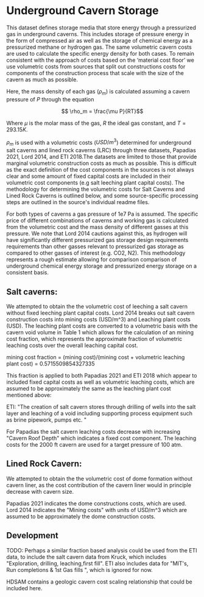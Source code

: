 # Underground Cavern Storage 

This dataset defines storage media that store energy through a pressurized gas in underground caverns. This includes storage of pressure energy in the form of compressed air as well as the storage of chemical energy as a pressurized methane or hydrogen gas. The same volumetric cavern costs are used to calculate the specific energy density for both cases. To remain consistent with the approach of costs based on the ‘material cost floor’ we use volumetric costs from sources that split out constructions costs for components of the construction process that scale with the size of the cavern as much as possible.

Here, the mass density of each gas ($\rho_m$) is calculated assuming a cavern pressure of $P$ through the equation 

$$ \rho_m = \frac{\mu P}{RT}$$

Where $\mu$ is the molar mass of the gas, $R$ the ideal gas constant,  and $T = 293.15 K$. 

$\rho_m$ is used with a volumetric costs ($USD/m^3$) determined for underground salt caverns and lined rock caverns (LRC) through three datasets, Papadias 2021, Lord 2014, and ETI 2018.The datasets are limited to those that provide marginal volumetric construction costs as much as possible. This is difficult as the exact definition of the cost components in the sources is not always clear and some amount of fixed capital costs are included in their volumetric cost components (e.g salt leeching plant capital costs). The methodology for determining the volumetric costs for Salt Caverns and Lined Rock Caverns is outlined below, and some source-specific processing steps are outlined in the source's individual readme files. 

For both types of caverns a gas pressure of 1e7 Pa is assumed. The specific price of different combinations of caverns and working gas is calculated from the volumetric cost and the mass density of different gasses at this pressure. We note that Lord 2014 cautions against this, as hydrogen will have significantly different pressurized gas storage design requirements requirements than other gasses relevant to pressurized gas storage as compared to other gasses of interest (e.g. CO2, N2). This methodology represents a rough estimate allowing for comparison comparison of underground chemical energy storage and pressurized energy storage on a consistent basis. 

## Salt caverns: 

We attempted to obtain the the volumetric cost of leeching a salt cavern without fixed leeching plant capital costs. Lord 2014 breaks out salt cavern construction costs into mining costs (USD/m^3) and Leaching plant costs (USD). The leaching plant costs are converted to a volumetric basis with the cavern void volume in Table 1 which allows for the calculation of an mining cost fraction, which represents the approximate fraction of volumetric leaching costs over the overall leaching capital cost.

mining cost fraction = (mining cost)/(mining cost + volumetric leaching plant cost) = 0.5715509854327335

This fraction is applied to both Papadias 2021 and ETI 2018 which appear to included fixed capital costs as well as volumetric leaching costs, which are assumed to be approximately the same as the leaching plant cost mentioned above: 

ETI: "The creation of salt cavern stores through drilling of wells into the salt layer and leaching 
of a void including supporting process equipment such as brine pipework, pumps etc. "

For Papadias the salt cavern leaching costs decrease with increasing "Cavern Roof Depth" which indicates a fixed cost component. The leaching costs for the 2000 ft cavern are used for a target pressure of 100 atm. 

## Lined Rock Cavern: 
We attempted to obtain the the volumetric cost of dome formation without cavern liner, as the cost contribution of the cavern liner would in principle decrease with cavern size. 

Papadias 2021 indicates the dome constructions costs, which are used. Lord 2014 indicates the "Mining costs" with units of USD/m^3 which are assumed to be approximately the dome construction costs. 

## Development

TODO: Perhaps a similar fraction based analysis could be used from the ETI data, to include the salt cavern data from Kruck, which includes "Exploration, drilling, leaching,first fill". ETI also includes data for "MIT's, Run completions & 1st Gas fills ", which is ignored for now. 

HDSAM contains a geologic cavern cost scaling relationship that could be included here. 
